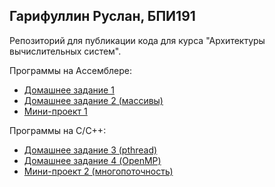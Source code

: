 ## Гарифуллин Руслан, БПИ191

Репозиторий для публикации кода для курса "Архитектуры вычислительных систем".

Программы на Ассемблере:

 - [Домашнее задание 1](./task01)
 - [Домашнее задание 2 (массивы)](./task02)
 - [Мини-проект 1](./project01)

Программы на С/С++:

 - [Домашнее задание 3 (pthread)](./task03)
 - [Домашнее задание 4 (OpenMP)](./task04)
 - [Мини-проект 2 (многопоточность)](./project02)
